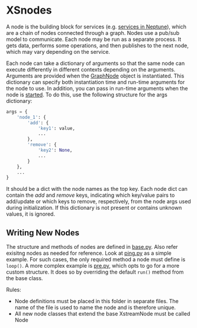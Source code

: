 <!--
  Copyright 2019 Xilinx Inc.

  Licensed under the Apache License, Version 2.0 (the "License");
  you may not use this file except in compliance with the License.
  You may obtain a copy of the License at

      http://www.apache.org/licenses/LICENSE-2.0

  Unless required by applicable law or agreed to in writing, software
  distributed under the License is distributed on an "AS IS" BASIS,
  WITHOUT WARRANTIES OR CONDITIONS OF ANY KIND, either express or implied.
  See the License for the specific language governing permissions and
  limitations under the License.
 -->
# XSnodes

A node is the building block for services (e.g. [services in Neptune](../../../../neptune/recipes/README.md)), which are a chain of nodes connected through a graph.
Nodes use a pub/sub model to communicate.
Each node may be run as a separate process.
It gets data, performs some operations, and then publishes to the next node, which may vary depending on the service.

Each node can take a dictionary of arguments so that the same node can execute differently in different contexts depending on the arguments.
Arguments are provided when the [GraphNode](grapher.py#L16) object is instantiated.
This dictionary can specify both instantiation time and run-time arguments for the node to use.
In addition, you can pass in run-time arguments when the node is [started](grapher.py#L34).
To do this, use the following structure for the args dictionary:

```python
args = {
    'node_1': {
        'add': {
            'key1': value,
            ...
        },
        'remove': {
            'key2': None,
            ...
        }
    },
    ...
}
```

It should be a dict with the node names as the top key. 
Each node dict can contain the _add_ and _remove_ keys, indicating which key/value pairs to add/update or which keys to remove, respectively, from the node args used during initialization.
If this dictionary is not present or contains unknown values, it is ignored.

## Writing New Nodes

The structure and methods of nodes are defined in [base.py](base.py).
Also refer exisitng nodes as needed for reference. 
Look at [ping.py](ping.py) as a simple example.
For such cases, the only required method a node must define is `loop()`.
A more complex example is [pre.py](pre.py), which opts to go for a more custom structure.
It does so by overriding the default `run()` method from the base class.

Rules:
* Node definitions must be placed in this folder in separate files.
The name of the file is used to name the node and is therefore unique.
* All new node classes that extend the base XstreamNode must be called Node
